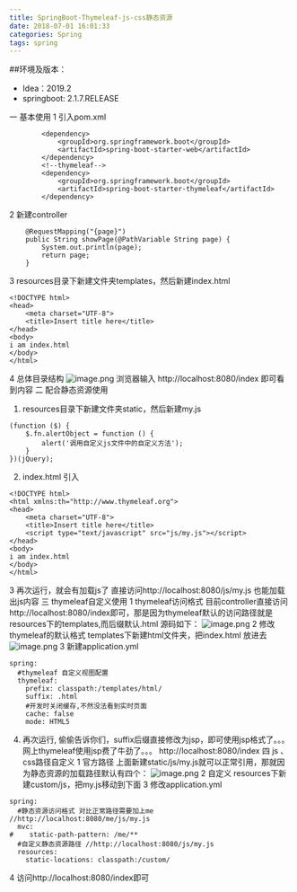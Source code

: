 ```yaml
---
title: SpringBoot-Thymeleaf-js-css静态资源
date: 2018-07-01 16:01:33
categories: Spring
tags: spring
---
```



##环境及版本：
- Idea：2019.2
- springboot: 2.1.7.RELEASE

一 基本使用
1 引入pom.xml
```
        <dependency>
            <groupId>org.springframework.boot</groupId>
            <artifactId>spring-boot-starter-web</artifactId>
        </dependency>
        <!--thymeleaf-->
        <dependency>
            <groupId>org.springframework.boot</groupId>
            <artifactId>spring-boot-starter-thymeleaf</artifactId>
        </dependency>
```
2 新建controller
```
    @RequestMapping("{page}")
    public String showPage(@PathVariable String page) {
        System.out.println(page);
        return page;
    }
```
3 resources目录下新建文件夹templates，然后新建index.html
```
<!DOCTYPE html>
<head>
    <meta charset="UTF-8">
    <title>Insert title here</title>
</head>
<body>
i am index.html
</body>
</html>
```
4 总体目录结构
![image.png](https://upload-images.jianshu.io/upload_images/2803682-cc8ad33b5b3e2c96.png?imageMogr2/auto-orient/strip%7CimageView2/2/w/1240)
浏览器输入 http://localhost:8080/index 即可看到内容
二 配合静态资源使用
1. resources目录下新建文件夹static，然后新建my.js
```
(function ($) {
    $.fn.alertObject = function () {
        alert('调用自定义js文件中的自定义方法');
    }
})(jQuery);
```
2. index.html 引入
```
<!DOCTYPE html>
<html xmlns:th="http://www.thymeleaf.org">
<head>
    <meta charset="UTF-8">
    <title>Insert title here</title>
    <script type="text/javascript" src="js/my.js"></script>
</head>
<body>
i am index.html
</body>
</html>
```
3 再次运行，就会有加载js了
直接访问http://localhost:8080/js/my.js 也能加载出js内容
三 thymeleaf自定义使用
1 thymeleaf访问格式
目前controller直接访问http://localhost:8080/index即可，那是因为thymeleaf默认的访问路径就是resources下的templates,而后缀默认.html 
源码如下：
![image.png](https://upload-images.jianshu.io/upload_images/2803682-be40f49b0ec63bdd.png?imageMogr2/auto-orient/strip%7CimageView2/2/w/1240)
2 修改thymeleaf的默认格式
templates下新建html文件夹，把index.html 放进去
![image.png](https://upload-images.jianshu.io/upload_images/2803682-ea199242a6647f1d.png?imageMogr2/auto-orient/strip%7CimageView2/2/w/1240)
3 新建application.yml
```
spring:
  #thymeleaf 自定义视图配置
  thymeleaf:
    prefix: classpath:/templates/html/
    suffix: .html
    #开发时关闭缓存,不然没法看到实时页面
    cache: false
    mode: HTML5
```
4. 再次运行,
偷偷告诉你们，suffix后缀直接修改为jsp，即可使用jsp格式了。。。网上thymeleaf使用jsp费了牛劲了。。。
http://localhost:8080/index
四 js 、css路径自定义
1 官方路径
上面新建static/js/my.js就可以正常引用，那就因为静态资源的加载路径默认有四个：
![image.png](https://upload-images.jianshu.io/upload_images/2803682-bcf96575797ac3e3.png?imageMogr2/auto-orient/strip%7CimageView2/2/w/1240)
2 自定义
resources下新建custom/js，把my.js移动到下面
3 修改application.yml
```
spring:
  #静态资源访问格式 对比正常路径需要加上me  //http://localhost:8080/me/js/my.js
  mvc:
#    static-path-pattern: /me/**
  #自定义静态资源路径 //http://localhost:8080/js/my.js
  resources:
    static-locations: classpath:/custom/
```
4 访问http://localhost:8080/index即可
